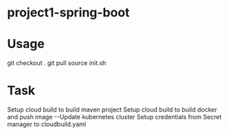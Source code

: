 # project1-spring-boot

# Usage
git checkout .
git pull
source init.sh

# Task
Setup cloud build to build maven project
Setup cloud build to build docker and push image
--Update kubernetes cluster
Setup credentials from Secret manager to cloudbuild.yaml
